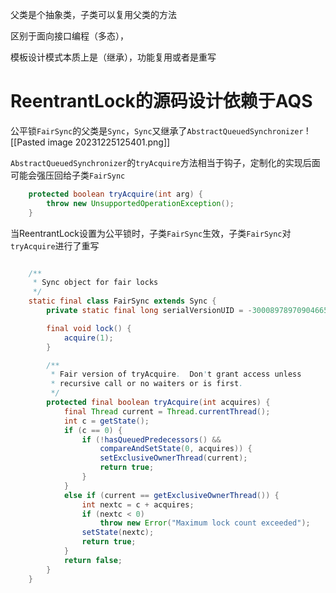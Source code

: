 父类是个抽象类，子类可以复用父类的方法

区别于面向接口编程（多态），
 
模板设计模式本质上是（继承），功能复用或者是重写

# ReentrantLock的源码设计依赖于AQS

公平锁`FairSync`的父类是`Sync`，`Sync`又继承了`AbstractQueuedSynchronizer`
![[Pasted image 20231225125401.png]]

`AbstractQueuedSynchronizer`的`tryAcquire`方法相当于钩子，定制化的实现后面可能会强压回给子类`FairSync`

```Java
    protected boolean tryAcquire(int arg) {
        throw new UnsupportedOperationException();
    }
```

当ReentrantLock设置为公平锁时，子类`FairSync`生效，子类`FairSync`对`tryAcquire`进行了重写

```Java

    /**
     * Sync object for fair locks
     */
    static final class FairSync extends Sync {
        private static final long serialVersionUID = -3000897897090466540L;

        final void lock() {
            acquire(1);
        }

        /**
         * Fair version of tryAcquire.  Don't grant access unless
         * recursive call or no waiters or is first.
         */
        protected final boolean tryAcquire(int acquires) {
            final Thread current = Thread.currentThread();
            int c = getState();
            if (c == 0) {
                if (!hasQueuedPredecessors() &&
                    compareAndSetState(0, acquires)) {
                    setExclusiveOwnerThread(current);
                    return true;
                }
            }
            else if (current == getExclusiveOwnerThread()) {
                int nextc = c + acquires;
                if (nextc < 0)
                    throw new Error("Maximum lock count exceeded");
                setState(nextc);
                return true;
            }
            return false;
        }
    }
```